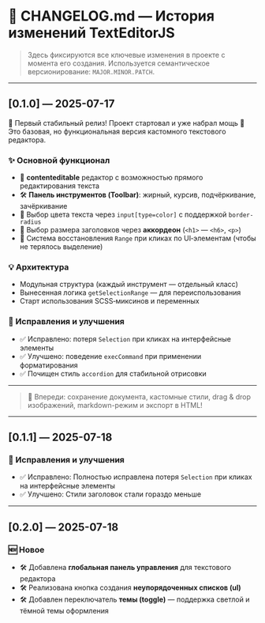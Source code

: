 # 📒 CHANGELOG.md — История изменений TextEditorJS

> Здесь фиксируются все ключевые изменения в проекте с момента его создания. Используется семантическое версионирование: `MAJOR.MINOR.PATCH`.

---

## [0.1.0] — 2025-07-17

🎉 Первый стабильный релиз! Проект стартовал и уже набрал мощь 💪  
Это базовая, но функциональная версия кастомного текстового редактора.

### ✨ Основной функционал

- 🎨 **contenteditable** редактор с возможностью прямого редактирования текста
- 🛠️ **Панель инструментов (Toolbar)**: жирный, курсив, подчёркивание, зачёркивание
- 🎯 Выбор цвета текста через `input[type=color]` с поддержкой `border-radius`
- 📏 Выбор размера заголовков через **аккордеон** (`<h1>` — `<h6>`, `<p>`)
- 🔄 Система восстановления `Range` при кликах по UI‑элементам (чтобы не терялось выделение)

### 💡 Архитектура

- Модульная структура (каждый инструмент — отдельный класс)
- Вынесенная логика `getSelectionRange` — для переиспользования
- Старт использования SCSS‑миксинов и переменных

### 🐞 Исправления и улучшения

- ✅ Исправлено: потеря `Selection` при кликах на интерфейсные элементы
- ✅ Улучшено: поведение `execCommand` при применении форматирования
- ✅ Почищен стиль `accordion` для стабильной отрисовки

---

> 🚀 Впереди: сохранение документа, кастомные стили, drag & drop изображений, markdown-режим и экспорт в HTML!

---

## [0.1.1] — 2025-07-18

### 🐞 Исправления и улучшения

- ✅ Исправлено: Полностью исправлена потеря `Selection` при кликах на интерфейсные элементы
- ✅ Улучшено: Стили заголовок стали гораздо меньше

---

## [0.2.0] — 2025-07-18

### 🆕 Новое

- 🛠️ Добавлена **глобальная панель управления** для текстового редактора
- 🛠️ Реализована кнопка создания **неупорядоченных списков (ul)**
- 🛠️ Добавлен переключатель **темы (toggle)** — поддержка светлой и тёмной темы оформления
